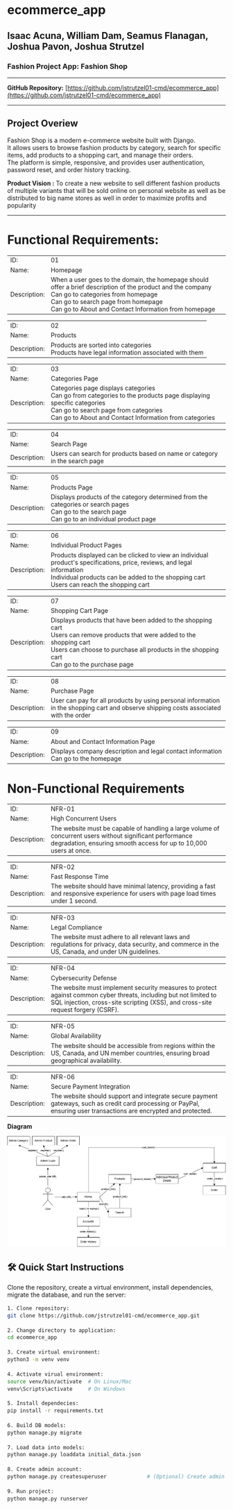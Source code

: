 # ecommerce_app
## Isaac Acuna, William Dam, Seamus Flanagan, Joshua Pavon, Joshua Strutzel
### Fashion Project App: Fashion Shop

---

**GitHub Repository:** [https://github.com/jstrutzel01-cmd/ecommerce_app](https://github.com/jstrutzel01-cmd/ecommerce_app)

---

## Project Overiew
Fashion Shop is a modern e-commerce website built with Django.  
It allows users to browse fashion products by category, search for specific items, add products to a shopping cart, and manage their orders.  
The platform is simple, responsive, and provides user authentication, password reset, and order history tracking.

**Product Vision :** To create a new website to sell different fashion products of multiple variants that will be sold online on personal website as well as be distributed to big name stores as well in order to maximize profits and popularity

---



# **Functional Requirements:**

|       |          |
| ----- | -------- |
| ID:   | 01       |
| Name: | Homepage |
| Description: | When a user goes to the domain, the homepage should offer a brief description of the product and the company <br> Can go to categories from homepage <br> Can go to search page from homepage <br> Can go to About and Contact Information from homepage |

|       |          |
| ----- | -------- |
| ID:   | 02       |
| Name: | Products |
| Description: | Products are sorted into categories <br> Products have legal information associated with them |

|       |          |
| ----- | -------- |
| ID:   | 03       |
| Name: | Categories Page |
| Description: | Categories page displays categories <br> Can go from categories to the products page displaying specific categories <br> Can go to search page from categories <br> Can go to About and Contact Information from categories |

|       |          |
| ----- | -------- |
| ID:   | 04       |
| Name: | Search Page |
| Description: | Users can search for products based on name or category in the search page |

|       |          |
| ----- | -------- |
| ID:   | 05       |
| Name: | Products Page |
| Description: | Displays products of the category determined from the categories or search pages <br> Can go to the search page <br> Can go to an individual product page |

|       |          |
| ----- | -------- |
| ID:   | 06       |
| Name: | Individual Product Pages |
| Description: | Products displayed can be clicked to view an individual product's specifications, price, reviews, and legal information <br> Individual products can be added to the shopping cart <br> Users can reach the shopping cart |

|       |          |
| ----- | -------- |
| ID:   | 07       |
| Name: | Shopping Cart Page |
| Description: | Displays products that have been added to the shopping cart <br> Users can remove products that were added to the shopping cart <br> Users can choose to purchase all products in the shopping cart <br> Can go to the purchase page |

|       |          |
| ----- | -------- |
| ID:   | 08       |
| Name: | Purchase Page |
| Description: | User can pay for all products by using personal information in the shopping cart and observe shipping costs associated with the order |

|       |          |
| ----- | -------- |
| ID:   | 09       |
| Name: | About and Contact Information Page |
| Description: | Displays company description and legal contact information <br> Can go to the homepage |



# **Non-Functional Requirements**

|       |          |
| ----- | -------- |
| ID:   | NFR-01   |
| Name: | High Concurrent Users |
| Description: | The website must be capable of handling a large volume of concurrent users without significant performance degradation, ensuring smooth access for up to 10,000 users at once. |

|       |          |
| ----- | -------- |
| ID:   | NFR-02   |
| Name: | Fast Response Time |
| Description: | The website should have minimal latency, providing a fast and responsive experience for users with page load times under 1 second. |

|       |          |
| ----- | -------- |
| ID:   | NFR-03   |
| Name: | Legal Compliance |
| Description: | The website must adhere to all relevant laws and regulations for privacy, data security, and commerce in the US, Canada, and under UN guidelines. |

|       |          |
| ----- | -------- |
| ID:   | NFR-04   |
| Name: | Cybersecurity Defense |
| Description: | The website must implement security measures to protect against common cyber threats, including but not limited to SQL injection, cross-site scripting (XSS), and cross-site request forgery (CSRF). |

|       |          |
| ----- | -------- |
| ID:   | NFR-05   |
| Name: | Global Availability |
| Description: | The website should be accessible from regions within the US, Canada, and UN member countries, ensuring broad geographical availability. |

|       |          |
| ----- | -------- |
| ID:   | NFR-06   |
| Name: | Secure Payment Integration |
| Description: | The website should support and integrate secure payment gateways, such as credit card processing or PayPal, ensuring user transactions are encrypted and protected. |


**Diagram**

![Fashion Shop Diagram](static/images/fashionshopdiagram.png)


## 🛠️ Quick Start Instructions

Clone the repository, create a virtual environment, install dependencies, migrate the database, and run the server:

```bash
1. Clone repository:
git clone https://github.com/jstrutzel01-cmd/ecommerce_app.git

2. Change directory to application: 
cd ecommerce_app

3. Create virtual environment: 
python3 -m venv venv

4. Activate virual environment:
source venv/bin/activate  # On Linux/Mac
venv\Scripts\activate     # On Windows

5. Install dependecies:
pip install -r requirements.txt

6. Build DB models:
python manage.py migrate

7. Load data into models: 
python manage.py loaddata initial_data.json 

8. Create admin account:
python manage.py createsuperuser             # (Optional) Create admin account

9. Run project:
python manage.py runserver
